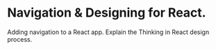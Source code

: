 #  Navigation & Designing for React.
 
Adding navigation to a React app. Explain the Thinking in React design process.
